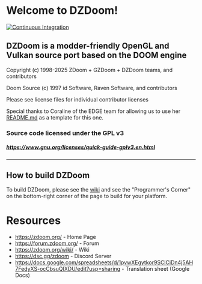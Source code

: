 # Welcome to DZDoom!

[![Continuous Integration](https://github.com/DZDoom/DZDoom/actions/workflows/continuous_integration.yml/badge.svg)](https://github.com/DZDoom/DZDoom/actions/workflows/continuous_integration.yml)

## DZDoom is a modder-friendly OpenGL and Vulkan source port based on the DOOM engine

Copyright (c) 1998-2025 ZDoom + GZDoom + DZDoom teams, and contributors

Doom Source (c) 1997 id Software, Raven Software, and contributors

Please see license files for individual contributor licenses

Special thanks to Coraline of the EDGE team for allowing us to use her [README.md](https://github.com/3dfxdev/EDGE/blob/master/README.md) as a template for this one.

### Source code licensed under the GPL v3
##### https://www.gnu.org/licenses/quick-guide-gplv3.en.html
---

## How to build DZDoom

To build DZDoom, please see the [wiki](https://zdoom.org/wiki/) and see the "Programmer's Corner" on the bottom-right corner of the page to build for your platform.

# Resources
- https://zdoom.org/ - Home Page
- https://forum.zdoom.org/ - Forum
- https://zdoom.org/wiki/ - Wiki
- https://dsc.gg/zdoom - Discord Server
- https://docs.google.com/spreadsheets/d/1pvwXEgytkor9SClCiDn4j5AH7FedyXS-ocCbsuQIXDU/edit?usp=sharing - Translation sheet (Google Docs)
